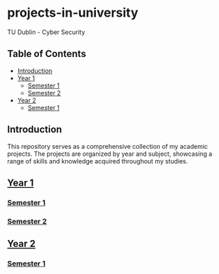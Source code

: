 # projects-in-university
TU Dublin - Cyber Security

## Table of Contents

- [Introduction](#introduction)
- [Year 1](#year-1)
  - [Semester 1](#semester-1)
  - [Semester 2](#semester-2)
- [Year 2](#year-2)
  - [Semester 1](#semester-1)

## Introduction

This repository serves as a comprehensive collection of my academic projects. The projects are organized by year and subject, showcasing a range of skills and knowledge acquired throughout my studies.

## [Year 1](/Year1)

### [Semester 1](/Year1/Sem1)

### [Semester 2](/Year1/Sem1)

## [Year 2](/Year2)

### [Semester 1](/Year2/Sem1)
